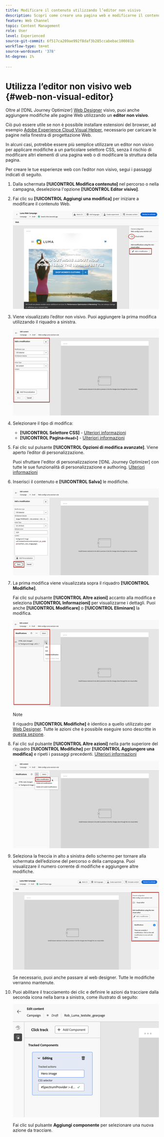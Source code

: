 ```yaml
---
title: Modificare il contenuto utilizzando l’editor non visivo
description: Scopri come creare una pagina web e modificarne il contenuto utilizzando l’editor non visivo di Journey Optimizer
feature: Web Channel
topic: Content Management
role: User
level: Experienced
source-git-commit: 6f517ca209ae992f8daf3b285ccabebac100081b
workflow-type: tm+mt
source-wordcount: '378'
ht-degree: 1%

---
```


# Utilizza l’editor non visivo web {#web-non-visual-editor}

Oltre al [!DNL Journey Optimizer] [Web Designer](web-visual-editor.md) visivo, puoi anche aggiungere modifiche alle pagine Web utilizzando un **editor non visivo**.

Ciò può essere utile se non è possibile installare estensioni del browser, ad esempio [Adobe Experience Cloud Visual Helper](web-prerequisites.md#visual-authoring-prerequisites), necessario per caricare le pagine nella finestra di progettazione Web.

In alcuni casi, potrebbe essere più semplice utilizzare un editor non visivo per applicare modifiche a un particolare selettore CSS, senza il rischio di modificare altri elementi di una pagina web o di modificare la struttura della pagina.

Per creare le tue esperienze web con l’editor non visivo, segui i passaggi indicati di seguito.

1. Dalla schermata **[!UICONTROL Modifica contenuto]** nel percorso o nella campagna, deseleziona l&#39;opzione **[!UICONTROL Editor visivo]**.

1. Fai clic su **[!UICONTROL Aggiungi una modifica]** per iniziare a modificare il contenuto Web.

   ![](assets/web-campaign-add-modification-button.png)

1. Viene visualizzato l’editor non visivo. Puoi aggiungere la prima modifica utilizzando il riquadro a sinistra.

   ![](assets/web-non-visual-editor.png)

1. Selezionare il tipo di modifica:

   * **[!UICONTROL Selettore CSS]** - [Ulteriori informazioni](manage-web-modifications.md#css-selector)
   * **[!UICONTROL Pagina`<Head>`]** - [Ulteriori informazioni](manage-web-modifications.md#page-head)

1. Fai clic sul pulsante **[!UICONTROL Opzioni di modifica avanzate]**. Viene aperto l’editor di personalizzazione.

   Puoi sfruttare l&#39;editor di personalizzazione [!DNL Journey Optimizer] con tutte le sue funzionalità di personalizzazione e authoring. [Ulteriori informazioni](../personalization/personalization-build-expressions.md)

1. Inserisci il contenuto e **[!UICONTROL Salva]** le modifiche.

   ![](assets/web-non-visual-editor-ex-save.png)

1. La prima modifica viene visualizzata sopra il riquadro **[!UICONTROL Modifiche]**.

   Fai clic sul pulsante **[!UICONTROL Altre azioni]** accanto alla modifica e seleziona **[!UICONTROL Informazioni]** per visualizzarne i dettagli. Puoi anche **[!UICONTROL Modificare]** o **[!UICONTROL Eliminare]** la modifica.

   ![](assets/web-non-visual-editor-ex-more.png)

   >[!NOTE]
   >
   >Il riquadro **[!UICONTROL Modifiche]** è identico a quello utilizzato per [Web Designer](web-visual-editor.md). Tutte le azioni che è possibile eseguire sono descritte in [questa sezione](manage-web-modifications.md#use-modifications-pane).

1. Fai clic sul pulsante **[!UICONTROL Altre azioni]** nella parte superiore del riquadro **[!UICONTROL Modifiche]** per **[!UICONTROL Aggiungere una modifica]** e ripeti i passaggi precedenti. [Ulteriori informazioni](manage-web-modifications.md#add-modifications)

   ![](assets/web-non-visual-editor-more.png)

1. Seleziona la freccia in alto a sinistra dello schermo per tornare alla schermata dell’edizione del percorso o della campagna. Puoi visualizzare il numero corrente di modifiche e aggiungere altre modifiche.

   ![](assets/web-campaign-modifications.png)

   Se necessario, puoi anche passare al web designer. Tutte le modifiche verranno mantenute.


1. Puoi abilitare il tracciamento dei clic e definire le azioni da tracciare dalla seconda icona nella barra a sinistra, come illustrato di seguito:

   ![](assets/web-campaign-click.png)

   Fai clic sul pulsante **Aggiungi componente** per selezionare una nuova azione da tracciare.
